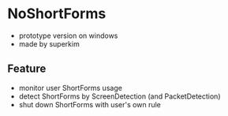 # NoShortForms
+ prototype version on windows
+ made by superkim

## Feature
+ monitor user ShortForms usage
+ detect ShortForms by ScreenDetection (and PacketDetection)
+ shut down ShortForms with user's own rule